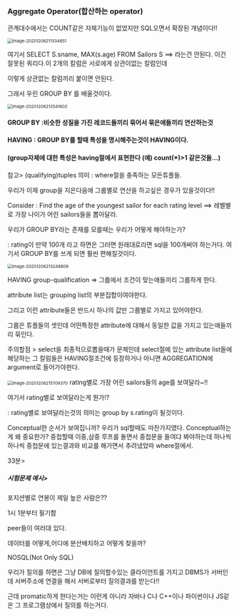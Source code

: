 

### Aggregate Operator(합산하는 operator)

관계대수에서는 COUNT같은 자체기능이 없었지만 SQL오면서 확장된 개념이다!!

<img src="C:\Users\user\Desktop\md\(윤영)데이터베이스\201106_fri\201106_1.png" alt="image-20201206211334651" style="zoom:67%;" /> 

여기서 SELECT S.sname, MAX(s.age) FROM Sailors S ==> 라는건 안된다. 이건 잘못된 쿼리다.이 2개의 칼럼은  서로에게 상관이없는 칼럼인데

이렇게 상관없는 칼럼끼리 붙이면 안된다.

그래서 우린 GROUP BY 를 배울것이다.

<img src="C:\Users\user\AppData\Roaming\Typora\typora-user-images\image-20201206212541602.png" alt="image-20201206212541602" style="zoom:67%;" /> 

#### GROUP BY :비슷한 성질을 가진 레코드들끼리 묶어서 묶은애들끼리 연산하는것

#### HAVING : GROUP BY를 할때 특성을 명시해주는것이 HAVING이다.

#### (group자체에 대한 특성은 having절에서 표현한다 (예) count(*)>1 같은것들...)

참고> (qualifying)tuples 의미 : where절을 충족하는 모든튜플들.



우리가 이제 group을 지은다음에 그룹별로 연산을 하고싶은 경우가 있을것이다!!

Consider : Find the age of the youngest sailor for each rating level ==> 레벨별로 가장 나이가 어린 sailors들을 뽑아달라.

우리가 GROUP BY라는 존재를 모를때는 우리가 어떻게 해야하는가?

: rating이 만약 100개 라고 하면은 그러면 원래대로라면 sql을 100개써야 하는거다. 여기서 GROUP BY를 쓰게 되면 훨씬 편해질것이다.

<img src="C:\Users\user\AppData\Roaming\Typora\typora-user-images\image-20201206213248809.png" alt="image-20201206213248809" style="zoom:67%;" /> 

HAVING group-qualification => 그룹에서 조건이 맞는애들끼리 그룹하게 한다.

attribute list는 grouping list의 부분집합이여야한다.

그리고 이런 attribute들은 반드시 하나의 값만 그룹별로 가지고 있어야한다. 

그룹은 튜플들의 셋인데 어떤특정한 attribute에 대해서 동일한 값을 가지고 있는애들끼리 묶인다.



주의할점 > select을 최종적으로뽑을때가 문제인데 select절에 있는 attribute list들에 해당하는 그 칼럼들은 HAVING절조건에 등장하거나 아니면 AGGREGATION에 argument로 들어가야한다. 

<img src="C:\Users\user\Desktop\md\(윤영)데이터베이스\201106_fri\201106_2.png" alt="image-20201206215709370" style="zoom:67%;" /> rating별로 가장 어린 sailors들의 age를 보여달라~!!

여기서 rating별로 보여달라는게 뭔가!?

: rating별로 보여달라는것의 의미는 group by s.rating이 될것이다.



Conceptual한 순서가 보여집니까? 우리가 sql할때도 마찬가지였다. Conceptual하는게 왜 중요한가? 중첩할때 이중,삼중 루프를 돌면서 중첩문을 들여댜 봐야하는데 하나씩 하나씩 중첩문에 있는결과와 비교를 해가면서 추려냈었따 where절에서.



33분> 

##### 시험문제 예시>

 포지션별로 연봉이 제일 높은 사람은??





1시 1분부터 필기함

peer들이 여러대 있다.

데이터를 어떻게,어디에 분산배치하고 어떻게 찾을까?

NOSQL(Not Only SQL)

우리가 질의를 하면은 그냥 DB에 질의할수있는 클라이언트를 가지고 DBMS가 서버인데 서버주소에 연결을 해서 서버로부터 질의결과를 받는다!!

근데 promatic하게 한다는거는 이런게 아니라 자바나 C나 C++이나 파이썬이나 JS같은 그 프로그램상에서 질의를 하는거다. 